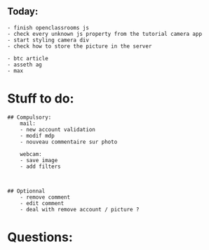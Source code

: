 ## Today:
    - finish openclassrooms js
    - check every unknown js property from the tutorial camera app
    - start styling camera div
    - check how to store the picture in the server

    - btc article
    - asseth ag
    - max

# Stuff to do:
    ## Compulsory:
        mail:
        - new account validation
        - modif mdp
        - nouveau commentaire sur photo

        webcam:
        - save image
        - add filters



    ## Optionnal
        - remove comment
        - edit comment
        - deal with remove account / picture ?

# Questions: